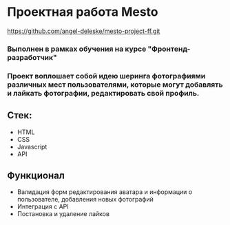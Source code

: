 # Проектная работа Mesto
https://github.com/angel-deleske/mesto-project-ff.git
### Выполнен в рамках обучения на курсе "Фронтенд-разработчик"
### Проект воплошает собой идею шеринга фотографиями различных мест пользователями, которые могут добавлять и лайкать фотографии, редактировать свой профиль.
## Стек:
* HTML
* CSS
* Javascript
* API
## Функционал
* Валидация форм редактирования аватара и информации о пользователе, добавления новых фотографий
* Интеграция с API
* Постановка и удаление лайков
